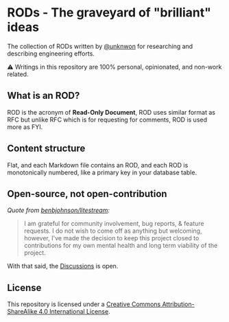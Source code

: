 # RODs - The graveyard of "brilliant" ideas

The collection of RODs written by [@unknwon](https://github.com/unknwon) for researching and describing engineering efforts.

⚠️ Writings in this repository are 100% personal, opinionated, and non-work related.

## What is an ROD?

ROD is the acronym of **Read-Only Document**, ROD uses similar format as RFC but unlike RFC which is for requesting for comments, ROD is used more as FYI.

## Content structure

Flat, and each Markdown file contains an ROD, and each ROD is monotonically numbered, like a primary key in your database table.

## Open-source, not open-contribution

_Quote from [benbjohnson/litestream](https://github.com/benbjohnson/litestream#open-source-not-open-contribution):_

> I am grateful for community involvement, bug reports, & feature requests. I do not wish to come off as anything but welcoming, however, I've made the decision to keep this project closed to contributions for my own mental health and long term viability of the project.

With that said, the [Discussions](https://github.com/unknwon/rods/discussions) is open.

## License

This repository is licensed under a [Creative Commons Attribution-ShareAlike 4.0 International License](http://creativecommons.org/licenses/by-sa/4.0/).
